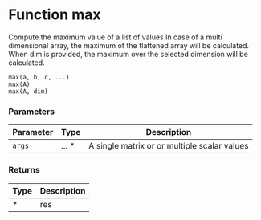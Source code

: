 # Function max

Compute the maximum value of a list of values
In case of a multi dimensional array, the maximum of the flattened array
will be calculated. When dim is provided, the maximum over the selected
dimension will be calculated.

    max(a, b, c, ...)
    max(A)
    max(A, dim)


### Parameters

Parameter | Type | Description
--------- | ---- | -----------
`args` | ... * | A single matrix or or multiple scalar values

### Returns

Type | Description
---- | -----------
* | res




<!-- Note: This file is automatically generated from source code comments. Changes made in this file will be overridden. -->
